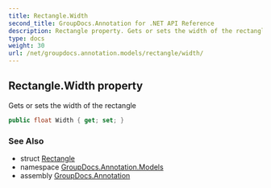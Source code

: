 ```yaml
---
title: Rectangle.Width
second_title: GroupDocs.Annotation for .NET API Reference
description: Rectangle property. Gets or sets the width of the rectangle
type: docs
weight: 30
url: /net/groupdocs.annotation.models/rectangle/width/
---
```

## Rectangle.Width property

Gets or sets the width of the rectangle

```csharp
public float Width { get; set; }
```

### See Also

* struct [Rectangle](../)
* namespace [GroupDocs.Annotation.Models](../../rectangle/)
* assembly [GroupDocs.Annotation](../../../)


